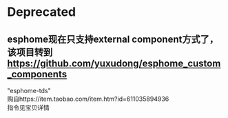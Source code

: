# Deprecated    
## esphome现在只支持external component方式了，该项目转到 https://github.com/yuxudong/esphome_custom_components

"esphome-tds"     
购自https://item.taobao.com/item.htm?id=611035894936    
指令见宝贝详情    


